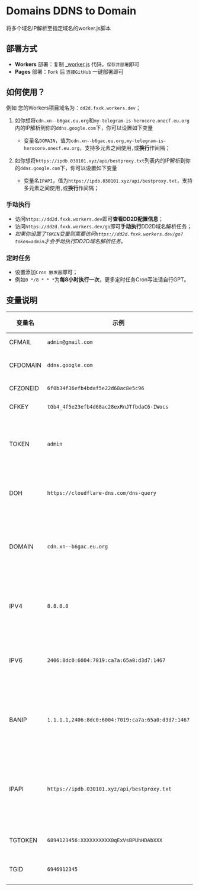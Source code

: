 # Domains DDNS to Domain
将多个域名IP解析至指定域名的worker.js脚本

## 部署方式

- **Workers** 部署：复制 [_worker.js](https://github.com/cmliu/CF-Workers-DD2D/blob/main/_worker.js) 代码，`保存并部署`即可
- **Pages** 部署：`Fork` 后 `连接GitHub` 一键部署即可

## 如何使用？
例如 您的Workers项目域名为：`dd2d.fxxk.workers.dev`；

1. 如你想将`cdn.xn--b6gac.eu.org`和`my-telegram-is-herocore.onecf.eu.org`内的IP解析到你的`ddns.google.com`下，你可以设置如下变量
    - 变量名`DOMAIN`，值为`cdn.xn--b6gac.eu.org,my-telegram-is-herocore.onecf.eu.org`，支持多元素之间使用`,`或**换行**作间隔；

2. 如你想将`https://ipdb.030101.xyz/api/bestproxy.txt`列表内的IP解析到你的`ddns.google.com`下，你可以设置如下变量
    - 变量名`IPAPI`，值为`https://ipdb.030101.xyz/api/bestproxy.txt`，支持多元素之间使用`,`或**换行**作间隔；

### 手动执行
- 访问`https://dd2d.fxxk.workers.dev`即可**查看DD2D配置信息**；
- 访问`https://dd2d.fxxk.workers.dev/go`即可**手动执行**DD2D域名解析任务；
- *如果你设置了`TOKEN`变量则需要访问`https://dd2d.fxxk.workers.dev/go?token=admin`才会手动执行DD2D域名解析任务。*

### 定时任务
- 设置添加`Cron 触发器`即可；
- 例如`0 */8 * * *`为**每8小时执行一次**，更多定时任务Cron写法请自行GPT。

## 变量说明
| 变量名 | 示例 | 必填 | 备注 |
|--------|---------|-|-----|
| CFMAIL  | `admin@gmail.com` |√| Cloudflare 登录邮箱 |
| CFDOMAIN  | `ddns.google.com` |√| Cloudflare 待解析域名 |
| CFZONEID   | `6f0b34f36efb4bdaf5e22d68ac8e5c96` |√| Cloudflare 区域ID | 
| CFKEY  | `tGb4_4f5e23efb4d68ac28exRnJTfbdaC6-IWocs` |√| Cloudflare API令牌 |
| TOKEN | `admin` |×| **手动执行**时验证token，token不正确将不会执行DD2D |
| DOH | `https://cloudflare-dns.com/dns-query` |×| DoH（DNS over HTTPS）URL |
| DOMAIN | `cdn.xn--b6gac.eu.org` |×| 获取待解析至`待解析域名`IP的域名(支持多元素之间`,`或 换行 作间隔) |
| IPV4 | `8.8.8.8` |×| 待解析至`待解析域名`IPv4(支持多元素之间`,`或 换行 作间隔) |
| IPV6 | `2406:8dc0:6004:7019:ca7a:65a0:d3d7:1467` |×| 待解析至`待解析域名`IPv6(支持多元素之间`,`或 换行 作间隔) |
| BANIP | `1.1.1.1,2406:8dc0:6004:7019:ca7a:65a0:d3d7:1467` |×| 拉黑IP将不会解析至`待解析域名`(支持多元素之间`,`或 换行 作间隔) |
| IPAPI | `https://ipdb.030101.xyz/api/bestproxy.txt` |×| 通过API获取待解析至`待解析域名`IP的接口(支持多元素之间`,`或 换行 作间隔) |
| TGTOKEN | `6894123456:XXXXXXXXXX0qExVsBPUhHDAbXXX` |×| 发送TG通知的机器人token | 
| TGID | `6946912345` |×| 接收TG通知的账户数字ID | 

